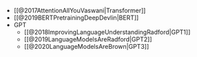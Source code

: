 - [[@2017AttentionAllYouVaswani|Transformer]]
- [[@2019BERTPretrainingDeepDevlin|BERT]]
- GPT
    - [[@2018ImprovingLanguageUnderstandingRadford|GPT1]]
    - [[@2019LanguageModelsAreRadford|GPT2]]
    - [[@2020LanguageModelsAreBrown|GPT3]]

